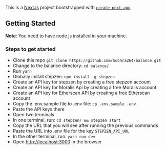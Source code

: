 This is a [Next.js](https://nextjs.org/) project bootstrapped with [`create-next-app`](https://github.com/vercel/next.js/tree/canary/packages/create-next-app).

## Getting Started

**Note**: You need to have node.js installed in your machine.

### Steps to get started

- Clone this repo `git clone https://github.com/Subhra264/balance.git`
- Change to the balance directory: `cd balance/`
- Run `yarn`
- Globally install stepzen: `npm install -g stepzen`
- Create an API key for stepzen by creating a free stepzen account
- Create an API key for Moralis Api by creating a free Moralis account
- Create an API key for Etherscan API by creating a free Etherscan account
- Copy the .env.sample file to .env file: `cp .env.sample .env`
- Paste the API keys there
- Open two terminals
- In one terminal, run: `cd stepzen/ && stepzen start`
- Copy the URL that you will see after running the previous commands
- Paste the URL into .env file for the key `STEPZEN_API_URL`
- In the other terminal, run: `yarn run dev`
- Open [http://localhost:3000](http://localhost:3000) in the browser
